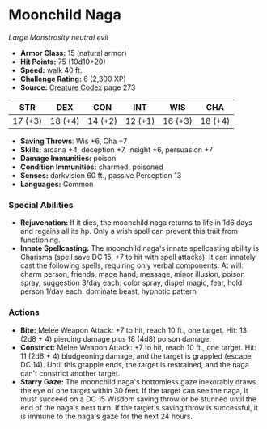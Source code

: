 # Moonchild Naga

*Large* *Monstrosity* *neutral evil*

- **Armor Class:** 15 (natural armor)
- **Hit Points:** 75 (10d10+20)
- **Speed:** walk 40 ft.
- **Challenge Rating:** 6 (2,300 XP)
- **Source:** [Creature Codex](https://koboldpress.com/kpstore/product/creature-codex-for-5th-edition-dnd) page 273

| STR | DEX | CON | INT | WIS | CHA |
| --- | --- | --- | --- | --- | --- |
| 17 (+3) | 18 (+4) | 14 (+2) | 12 (+1) | 16 (+3) | 18 (+4) |

- **Saving Throws**: Wis +6, Cha +7
- **Skills:** arcana +4, deception +7, insight +6, persuasion +7
- **Damage Immunities:** poison
- **Condition Immunities:** charmed, poisoned
- **Senses:** darkvision 60 ft., passive Perception 13
- **Languages:** Common
### Special Abilities
- **Rejuvenation:** If it dies, the moonchild naga returns to life in 1d6 days and regains all its hp. Only a wish spell can prevent this trait from functioning.
- **Innate Spellcasting:** The moonchild naga's innate spellcasting ability is Charisma (spell save DC 15, +7 to hit with spell attacks). It can innately cast the following spells, requiring only verbal components:
At will: charm person, friends, mage hand, message, minor illusion, poison spray, suggestion
3/day each: color spray, dispel magic, fear, hold person
1/day each: dominate beast, hypnotic pattern
### Actions
- **Bite:** Melee Weapon Attack: +7 to hit, reach 10 ft., one target. Hit: 13 (2d8 + 4) piercing damage plus 18 (4d8) poison damage.
- **Constrict:** Melee Weapon Attack: +7 to hit, reach 10 ft., one target. Hit: 11 (2d6 + 4) bludgeoning damage, and the target is grappled (escape DC 14). Until this grapple ends, the target is restrained, and the naga can't constrict another target.
- **Starry Gaze:** The moonchild naga's bottomless gaze inexorably draws the eye of one target within 30 feet. If the target can see the naga, it must succeed on a DC 15 Wisdom saving throw or be stunned until the end of the naga's next turn. If the target's saving throw is successful, it is immune to the naga's gaze for the next 24 hours.


